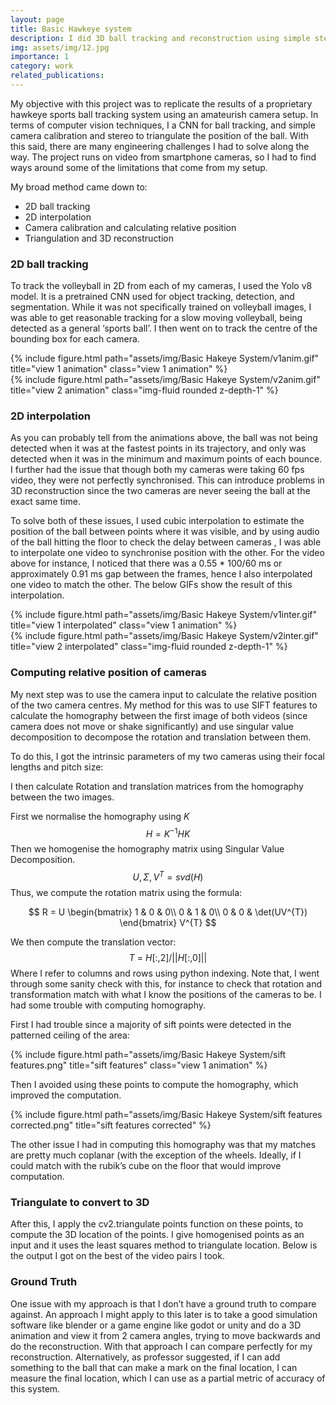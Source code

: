 ```yaml
---
layout: page
title: Basic Hawkeye system
description: I did 3D ball tracking and reconstruction using simple stereo for CS-2467 Computer Vision.
img: assets/img/12.jpg
importance: 1
category: work
related_publications:
---
```


My objective with this project was to replicate the results of a proprietary hawkeye sports ball tracking system using an amateurish camera setup. In terms of computer vision techniques, I a CNN for ball tracking, and simple camera calibration and stereo to triangulate the position of the ball. With this said, there are many engineering challenges I had to solve along the way. The project runs on video from smartphone cameras, so I had to find ways around some of the limitations that come from my setup. 

My broad method came down to:

- 2D ball tracking
- 2D interpolation
- Camera calibration and calculating relative position
- Triangulation and 3D reconstruction

### 2D ball tracking

To track the volleyball in 2D from each of my cameras, I used the Yolo v8 model. It is a pretrained CNN used for object tracking, detection, and segmentation. While it was not specifically trained on volleyball images, I was able to get reasonable tracking for a slow moving volleyball, being detected as a general ‘sports ball’. I then went on to track the centre of the bounding box for each camera.

<div class="row justify-content-sm-center">
    <div class="col-sm mt-3 mt-md-0">
        {% include figure.html path="assets/img/Basic Hakeye System/v1anim.gif" title="view 1 animation" class="view 1 animation" %}
    </div>
    <div class="col-sm mt-3 mt-md-0">
        {% include figure.html path="assets/img/Basic Hakeye System/v2anim.gif" title="view 2 animation" class="img-fluid rounded z-depth-1" %}
    </div>
</div>

### 2D interpolation

As you can probably tell from the animations above, the ball was not being detected when it was at the fastest points in its trajectory, and only was detected when it was in the minimum and maximum points of each bounce. I further had the issue that though both my cameras were taking 60 fps video, they were not perfectly synchronised. This can introduce problems in 3D reconstruction since the two cameras are never seeing the ball at the exact same time. 

To solve both of these issues, I used cubic interpolation to estimate the position of the ball between points where it was visible, and by using audio of the ball hitting the floor to check the delay between cameras , I was able to interpolate one video to synchronise position with the other. For the video above for instance, I noticed that there was a 0.55 * 100/60 ms  or approximately 0.91 ms gap between the frames, hence I also interpolated one video to match the other. The below GIFs show the result of this interpolation.

<div class="row justify-content-sm-center">
    <div class="col-sm mt-3 mt-md-0">
        {% include figure.html path="assets/img/Basic Hakeye System/v1inter.gif" title="view 1 interpolated" class="view 1 animation" %}
    </div>
    <div class="col-sm mt-3 mt-md-0">
        {% include figure.html path="assets/img/Basic Hakeye System/v2inter.gif" title="view 2 interpolated" class="img-fluid rounded z-depth-1" %}
    </div>
</div>

### Computing relative position of cameras

My next step was to use the camera input to calculate the relative position of the two camera centres. My method for this was to use SIFT features to calculate the homography between the first image of both videos (since camera does not move or shake significantly) and use singular value decomposition to decompose the rotation and translation between them. 

To do this, I got the intrinsic parameters of my two cameras using their focal lengths and pitch size:

I then calculate Rotation and translation matrices from the homography between the two images. 

First we normalise the homography using $K$
$$H=K^{-1}HK$$
Then we homogenise the homography matrix using Singular Value Decomposition. 
$$U,\Sigma,V^T=svd\left(H\right)$$
Thus, we compute the rotation matrix using the formula:

$$
R = U
\begin{bmatrix}
1 & 0 & 0\\
0 & 1 & 0\\
0 & 0 & \det(UV^{T})
\end{bmatrix}
V^{T}
$$
 
We then compute the translation vector:
$$T\ =\ H[:,2] / ||H[:,0]||$$
Where I refer to columns and rows using python indexing.
Note that, I went through some sanity check with this, for instance to check that rotation and transformation match with what I know the positions of the cameras to be. I had some trouble with computing homography.

First I had trouble since a majority of sift points were detected in the patterned ceiling of the area:


<div class="row justify-content-sm-center">
    <div class="col-sm mt-3 mt-md-0">
        {% include figure.html path="assets/img/Basic Hakeye System/sift features.png" title="sift features" class="view 1 animation" %}
    </div>
</div>

Then I avoided using these points to compute the homography, which improved the computation.

<div class="row justify-content-sm-center">
    <div class="col-sm mt-3 mt-md-0">
        {% include figure.html path="assets/img/Basic Hakeye System/sift features corrected.png" title="sift features corrected" %}
    </div>
</div>

The other issue I had in computing this homography was that my matches are pretty much coplanar (with the exception of the wheels. Ideally, if I could match with the rubik’s cube on the floor that would improve computation. 


### Triangulate to convert to 3D

After this, I apply the cv2.triangulate points function on these points, to compute the 3D location of the points. I give homogenised points as an input and it uses the least squares method to triangulate location. Below is the output I got on the best of the video pairs I took.



### Ground Truth

One issue with my approach is that I don’t have a ground truth to compare against. An approach I might apply to this later is to take a good simulation software like blender or a game engine like godot or unity and do a 3D animation and view it from 2 camera angles, trying to move backwards and do the reconstruction. With that approach I can compare perfectly for my reconstruction. Alternatively, as professor suggested, if I can add something to the ball that can make a mark on the final location, I can measure the final location, which I can use as a partial metric of accuracy of this system.